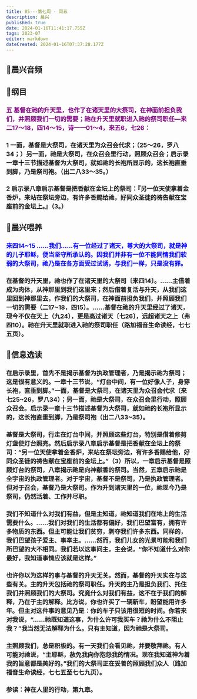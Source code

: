 ```yaml
---
title: 05---第七周 · 周五
description: 晨兴
published: true
date: 2024-01-16T11:41:17.755Z
tags: 2023-07
editor: markdown
dateCreated: 2024-01-16T07:37:28.177Z
---
```


## 🎵晨兴音频

## 📖纲目

### <font color=purple>五 基督在祂的升天里，也作了在诸天里的大祭司，在神面前担负我们，并照顾我们一切的需要；祂在升天里就职进入祂的祭司职任—来二17～18，四14～15，诗一一01～4，来五6，七26：</font>

### 1 一面，基督是大祭司，在诸天里为众召会代求；（25～26，罗八34；）另一面，祂是大祭司，在众召会里行动，照顾众召会；启示录一章十三节描述基督为大祭司，就如祂的长袍所显示的，这长袍直垂到脚，乃是祭司袍。（出二八33～35。）

### 2 启示录八章启示基督是把香献在金坛上的祭司：『另一位天使拿着金香炉，来站在祭坛旁边，有许多香赐给祂，好同众圣徒的祷告献在宝座前的金坛上。』（3。）

## 📖晨兴喂养

### <font color=blue> 来四14~15    ……我们……有一位经过了诸天，尊大的大祭司，就是神的儿子耶稣，便当坚守所承认的。因我们并非有一位不能同情我们软弱的大祭司，祂乃是在各方面受过试诱，与我们一样，只是没有罪。</font>

### 在基督的升天里，祂也作了在诸天里的大祭司〔来四14〕。……主借着成为肉体，从神那里到我们这里来；然后借着复活与升天，从我们这里回到神那里去，作我们的大祭司，在神面前担负我们，并照顾我们一切的需要（二17~18，四15）。……基督在祂的升天里经过了诸天，现今不仅在天上（九24），更是高过诸天〔七26〕，远超诸天之上（弗四10）。祂在升天里就职进入祂的祭司职任（路加福音生命读经，七七五页）。

## 📖信息选读

### 在启示录里，首先不是揭示基督为执政管理者，乃是揭示祂为祭司；这是很有意义的。一章十三节说，“灯台中间，有一位好像人子，身穿长袍，直垂到脚。”一面，基督是大祭司，在诸天里为众召会代求（来七25~26，罗八34）；另一面，祂是大祭司，在众召会里行动，照顾众召会。启示录一章十三节描述基督为大祭司，就如祂的长袍所显示的，这长袍直垂到脚，乃是祭司袍（出二八33~35）。

### 基督是大祭司，行走在灯台中间，并照顾这些灯台，特别是借着修剪灯盏使灯台照亮。然后启示录八章启示基督是把香献在金坛上的祭司：“另一位天使拿着金香炉，来站在祭坛旁边，有许多香赐给他，好同众圣徒的祷告献在宝座前的金坛上。”（3）所以，一章启示基督是照顾灯台的祭司，八章揭示祂是向神献香的祭司。当然，五章启示祂是全宇宙的执政管理者。对于宇宙，基督不是祭司，乃是执政管理者。但对于召会，基督乃是大祭司。作为升到诸天里的一位，祂现今乃是祭司，仍然活着、工作并尽职。

### 我们不知道什么对我们有益，但是主知道，祂知道我们在地上的生活需要什么。……我们对我们的生活都有偏好，我们巴望富有，拥有许多物质的东西。但主可能让我们贫穷，剥夺我们许多东西。同样的，我们巴望孩子爱主、事奉主。……然而，我们儿女的光景可能和我们所巴望的大不相同。我们若以这事问主，主会说，“你不知道什么对你最好，我知道事情应该就是这样。”

### 也许你以为这样的事与基督的升天无关。然而，基督的升天实在与这些有关。主的升天包括祂的祭司职任。升天的主乃是担负我们、托住我们并照顾我们的大祭司。究竟什么对我们有益，这不在于我们的解释，乃在于主的解释。比方说，你也许买了一辆新车，盼望能用许多年。但主对这件事的意见乃是：你的车子只该用很短的时间。你若来对我说，“……祂既知道这事，为什么许可我买车？祂为什么不阻止我？”我当然无法解释为什么。只有主知道，因为祂是大祭司。

### 主照顾我们，总是积极的。有一天我们会看见祂，并要敬拜祂。有人可能对祂说，“主耶稣，赦免我向你抱怨我的情况。现在我知道神为着我的旨意都是美好的。”我们的大祭司正在妥善的照顾我们众人（路加福音生命读经，七七五至七七九页）。

### 参读：神在人里的行动，第九章。
<!-- Google tag (gtag.js) -->
<script async src="https://www.googletagmanager.com/gtag/js?id=G-1P8709Z16T"></script>
<script>
  window.dataLayer = window.dataLayer || [];
  function gtag(){dataLayer.push(arguments);}
  gtag('js', new Date());

  gtag('config', 'G-1P8709Z16T');
</script>